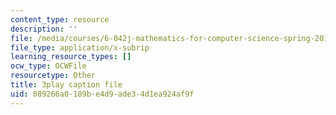 ```yaml
---
content_type: resource
description: ''
file: /media/courses/6-042j-mathematics-for-computer-science-spring-2015/089266a0189be4d9ade34d1ea924af9f_wfr4XbR5VP8.srt
file_type: application/x-subrip
learning_resource_types: []
ocw_type: OCWFile
resourcetype: Other
title: 3play caption file
uid: 089266a0-189b-e4d9-ade3-4d1ea924af9f
---
```


